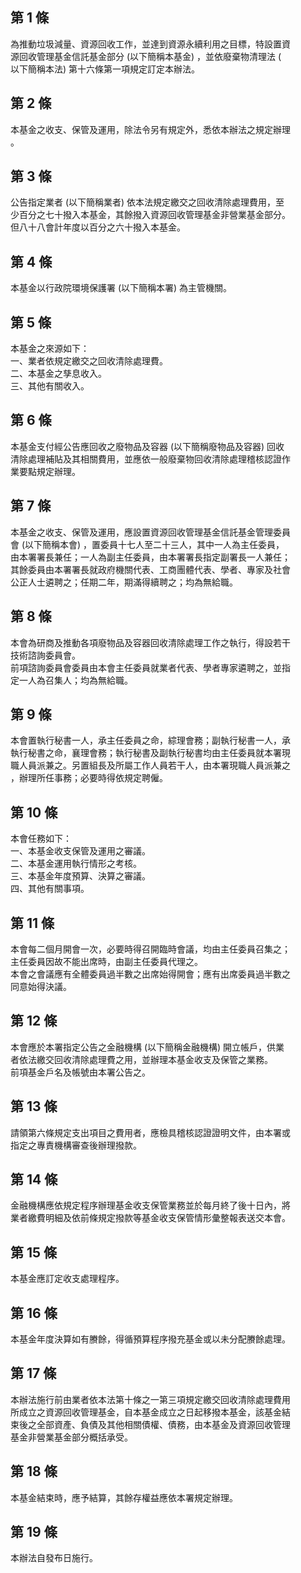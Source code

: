第 1 條
-------
為推動垃圾減量、資源回收工作，並達到資源永續利用之目標，特設置資  
源回收管理基金信託基金部分 (以下簡稱本基金) ，並依廢棄物清理法 (  
以下簡稱本法) 第十六條第一項規定訂定本辦法。

第 2 條
-------
本基金之收支、保管及運用，除法令另有規定外，悉依本辦法之規定辦理  
。

第 3 條
-------
公告指定業者 (以下簡稱業者) 依本法規定繳交之回收清除處理費用，至  
少百分之七十撥入本基金，其餘撥入資源回收管理基金非營業基金部分。  
但八十八會計年度以百分之六十撥入本基金。

第 4 條
-------
本基金以行政院環境保護署 (以下簡稱本署) 為主管機關。

第 5 條
-------
本基金之來源如下：  
一、業者依規定繳交之回收清除處理費。  
二、本基金之孳息收入。  
三、其他有關收入。

第 6 條
-------
本基金支付經公告應回收之廢物品及容器 (以下簡稱廢物品及容器) 回收  
清除處理補貼及其相關費用，並應依一般廢棄物回收清除處理稽核認證作  
業要點規定辦理。

第 7 條
-------
本基金之收支、保管及運用，應設置資源回收管理基金信託基金管理委員  
會 (以下簡稱本會) ，置委員十七人至二十三人，其中一人為主任委員，  
由本署署長兼任；一人為副主任委員，由本署署長指定副署長一人兼任；  
其餘委員由本署署長就政府機關代表、工商團體代表、學者、專家及社會  
公正人士遴聘之；任期二年，期滿得續聘之；均為無給職。

第 8 條
-------
本會為研商及推動各項廢物品及容器回收清除處理工作之執行，得設若干  
技術諮詢委員會。  
前項諮詢委員會委員由本會主任委員就業者代表、學者專家遴聘之，並指  
定一人為召集人；均為無給職。

第 9 條
-------
本會置執行秘書一人，承主任委員之命，綜理會務；副執行秘書一人，承  
執行秘書之命，襄理會務；執行秘書及副執行秘書均由主任委員就本署現  
職人員派兼之。另置組長及所屬工作人員若干人，由本署現職人員派兼之  
，辦理所任事務；必要時得依規定聘僱。

第 10 條
--------
本會任務如下：  
一、本基金收支保管及運用之審議。  
二、本基金運用執行情形之考核。  
三、本基金年度預算、決算之審議。  
四、其他有關事項。

第 11 條
--------
本會每二個月開會一次，必要時得召開臨時會議，均由主任委員召集之；  
主任委員因故不能出席時，由副主任委員代理之。  
本會之會議應有全體委員過半數之出席始得開會；應有出席委員過半數之  
同意始得決議。

第 12 條
--------
本會應於本署指定公告之金融機構 (以下簡稱金融機構) 開立帳戶，供業  
者依法繳交回收清除處理費之用，並辦理本基金收支及保管之業務。  
前項基金戶名及帳號由本署公告之。

第 13 條
--------
請領第六條規定支出項目之費用者，應檢具稽核認證證明文件，由本署或  
指定之專責機構審查後辦理撥款。

第 14 條
--------
金融機構應依規定程序辦理基金收支保管業務並於每月終了後十日內，將  
業者繳費明細及依前條規定撥款等基金收支保管情形彙整報表送交本會。

第 15 條
--------
本基金應訂定收支處理程序。

第 16 條
--------
本基金年度決算如有賸餘，得循預算程序撥充基金或以未分配賸餘處理。

第 17 條
--------
本辦法施行前由業者依本法第十條之一第三項規定繳交回收清除處理費用  
所成立之資源回收管理基金，自本基金成立之日起移撥本基金，該基金結  
束後之全部資產、負債及其他相關債權、債務，由本基金及資源回收管理  
基金非營業基金部分概括承受。

第 18 條
--------
本基金結束時，應予結算，其餘存權益應依本署規定辦理。

第 19 條
--------
本辦法自發布日施行。

